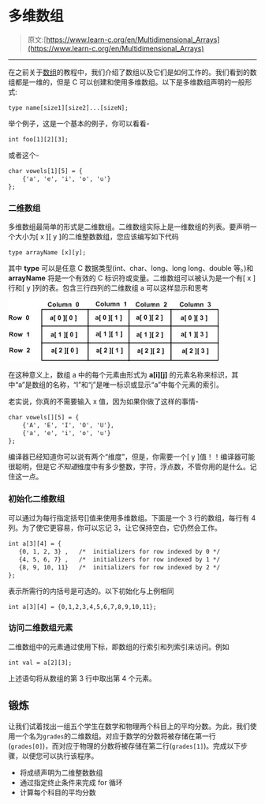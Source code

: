 # 多维数组

> 原文:[https://www.learn-c.org/en/Multidimensional_Arrays](https://www.learn-c.org/en/Multidimensional_Arrays)

* * *

在之前关于[数组](https://www.learn-c.org/en/Arrays)的教程中，我们介绍了数组以及它们是如何工作的。我们看到的数组都是一维的，但是 C 可以创建和使用多维数组。以下是多维数组声明的一般形式:

```
type name[size1][size2]...[sizeN]; 
```

举个例子，这是一个基本的例子，你可以看看-

```
int foo[1][2][3]; 
```

或者这个-

```
char vowels[1][5] = {
    {'a', 'e', 'i', 'o', 'u'}
}; 
```

### 二维数组

多维数组最简单的形式是二维数组。二维数组实际上是一维数组的列表。要声明一个大小为[ x ][ y ]的二维整数数组，您应该编写如下代码

```
type arrayName [x][y]; 
```

其中 **type** 可以是任意 C 数据类型(int、char、long、long long、double 等。)和 **arrayName** 将是一个有效的 C 标识符或变量。二维数组可以被认为是一个有[ x ]行和[ y ]列的表。包含三行四列的二维数组 a 可以这样显示和思考

![Table 1A](img/4ffcce9cd9e62e0e059386b39918aac5.png)

在这种意义上，数组 a 中的每个元素由形式为 **a[i][j]** 的元素名称来标识，其中“a”是数组的名称，“I”和“j”是唯一标识或显示“a”中每个元素的索引。

老实说，你真的不需要输入 x 值，因为如果你做了这样的事情-

```
char vowels[][5] = {
    {'A', 'E', 'I', 'O', 'U'},
    {'a', 'e', 'i', 'o', 'u'}
}; 
```

编译器已经知道你可以说有两个“维度”，但是，你需要一个[ y ]值！！编译器可能很聪明，但是它*不知道*维度中有多少整数，字符，浮点数，不管你用的是什么。记住这一点。

### 初始化二维数组

可以通过为每行指定括号[]值来使用多维数组。下面是一个 3 行的数组，每行有 4 列。为了使它更容易，你可以忘记 3，让它保持空白，它仍然会工作。

```
int a[3][4] = {  
   {0, 1, 2, 3} ,   /*  initializers for row indexed by 0 */
   {4, 5, 6, 7} ,   /*  initializers for row indexed by 1 */
   {8, 9, 10, 11}   /*  initializers for row indexed by 2 */
}; 
```

表示所需行的内括号是可选的。以下初始化与上例相同

```
int a[3][4] = {0,1,2,3,4,5,6,7,8,9,10,11}; 
```

### 访问二维数组元素

二维数组中的元素通过使用下标，即数组的行索引和列索引来访问。例如

```
int val = a[2][3]; 
```

上述语句将从数组的第 3 行中取出第 4 个元素。

## 锻炼

让我们试着找出一组五个学生在数学和物理两个科目上的平均分数。为此，我们使用一个名为`grades`的二维数组。对应于数学的分数将被存储在第一行(`grades[0]`)，而对应于物理的分数将被存储在第二行(`grades[1]`)。完成以下步骤，以便您可以执行该程序。

*   将成绩声明为二维整数数组
*   通过指定终止条件来完成 for 循环
*   计算每个科目的平均分数